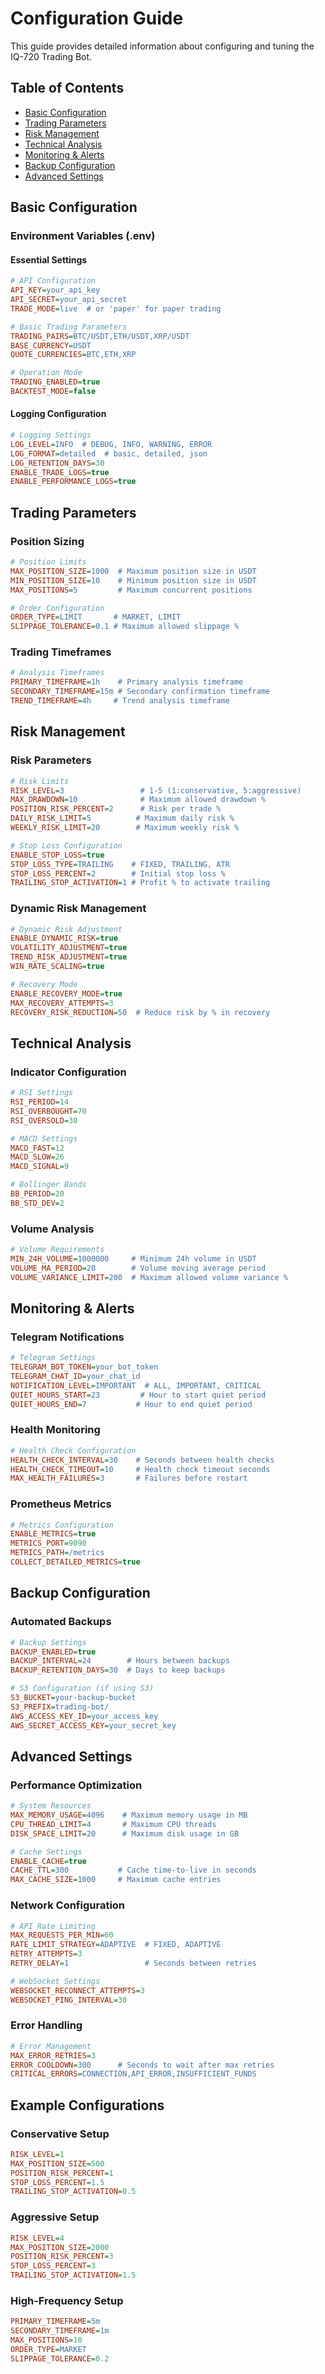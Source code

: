 # Configuration Guide

This guide provides detailed information about configuring and tuning the IQ-720 Trading Bot.

## Table of Contents
- [Basic Configuration](#basic-configuration)
- [Trading Parameters](#trading-parameters)
- [Risk Management](#risk-management)
- [Technical Analysis](#technical-analysis)
- [Monitoring & Alerts](#monitoring--alerts)
- [Backup Configuration](#backup-configuration)
- [Advanced Settings](#advanced-settings)

## Basic Configuration

### Environment Variables (.env)

#### Essential Settings
```ini
# API Configuration
API_KEY=your_api_key
API_SECRET=your_api_secret
TRADE_MODE=live  # or 'paper' for paper trading

# Basic Trading Parameters
TRADING_PAIRS=BTC/USDT,ETH/USDT,XRP/USDT
BASE_CURRENCY=USDT
QUOTE_CURRENCIES=BTC,ETH,XRP

# Operation Mode
TRADING_ENABLED=true
BACKTEST_MODE=false
```

#### Logging Configuration
```ini
# Logging Settings
LOG_LEVEL=INFO  # DEBUG, INFO, WARNING, ERROR
LOG_FORMAT=detailed  # basic, detailed, json
LOG_RETENTION_DAYS=30
ENABLE_TRADE_LOGS=true
ENABLE_PERFORMANCE_LOGS=true
```

## Trading Parameters

### Position Sizing
```ini
# Position Limits
MAX_POSITION_SIZE=1000  # Maximum position size in USDT
MIN_POSITION_SIZE=10    # Minimum position size in USDT
MAX_POSITIONS=5         # Maximum concurrent positions

# Order Configuration
ORDER_TYPE=LIMIT       # MARKET, LIMIT
SLIPPAGE_TOLERANCE=0.1 # Maximum allowed slippage %
```

### Trading Timeframes
```ini
# Analysis Timeframes
PRIMARY_TIMEFRAME=1h    # Primary analysis timeframe
SECONDARY_TIMEFRAME=15m # Secondary confirmation timeframe
TREND_TIMEFRAME=4h     # Trend analysis timeframe
```

## Risk Management

### Risk Parameters
```ini
# Risk Limits
RISK_LEVEL=3                 # 1-5 (1:conservative, 5:aggressive)
MAX_DRAWDOWN=10              # Maximum allowed drawdown %
POSITION_RISK_PERCENT=2      # Risk per trade %
DAILY_RISK_LIMIT=5          # Maximum daily risk %
WEEKLY_RISK_LIMIT=20        # Maximum weekly risk %

# Stop Loss Configuration
ENABLE_STOP_LOSS=true
STOP_LOSS_TYPE=TRAILING    # FIXED, TRAILING, ATR
STOP_LOSS_PERCENT=2        # Initial stop loss %
TRAILING_STOP_ACTIVATION=1 # Profit % to activate trailing
```

### Dynamic Risk Management
```ini
# Dynamic Risk Adjustment
ENABLE_DYNAMIC_RISK=true
VOLATILITY_ADJUSTMENT=true
TREND_RISK_ADJUSTMENT=true
WIN_RATE_SCALING=true

# Recovery Mode
ENABLE_RECOVERY_MODE=true
MAX_RECOVERY_ATTEMPTS=3
RECOVERY_RISK_REDUCTION=50  # Reduce risk by % in recovery
```

## Technical Analysis

### Indicator Configuration
```ini
# RSI Settings
RSI_PERIOD=14
RSI_OVERBOUGHT=70
RSI_OVERSOLD=30

# MACD Settings
MACD_FAST=12
MACD_SLOW=26
MACD_SIGNAL=9

# Bollinger Bands
BB_PERIOD=20
BB_STD_DEV=2
```

### Volume Analysis
```ini
# Volume Requirements
MIN_24H_VOLUME=1000000     # Minimum 24h volume in USDT
VOLUME_MA_PERIOD=20        # Volume moving average period
VOLUME_VARIANCE_LIMIT=200  # Maximum allowed volume variance %
```

## Monitoring & Alerts

### Telegram Notifications
```ini
# Telegram Settings
TELEGRAM_BOT_TOKEN=your_bot_token
TELEGRAM_CHAT_ID=your_chat_id
NOTIFICATION_LEVEL=IMPORTANT  # ALL, IMPORTANT, CRITICAL
QUIET_HOURS_START=23         # Hour to start quiet period
QUIET_HOURS_END=7           # Hour to end quiet period
```

### Health Monitoring
```ini
# Health Check Configuration
HEALTH_CHECK_INTERVAL=30    # Seconds between health checks
HEALTH_CHECK_TIMEOUT=10     # Health check timeout seconds
MAX_HEALTH_FAILURES=3       # Failures before restart
```

### Prometheus Metrics
```ini
# Metrics Configuration
ENABLE_METRICS=true
METRICS_PORT=9090
METRICS_PATH=/metrics
COLLECT_DETAILED_METRICS=true
```

## Backup Configuration

### Automated Backups
```ini
# Backup Settings
BACKUP_ENABLED=true
BACKUP_INTERVAL=24        # Hours between backups
BACKUP_RETENTION_DAYS=30  # Days to keep backups

# S3 Configuration (if using S3)
S3_BUCKET=your-backup-bucket
S3_PREFIX=trading-bot/
AWS_ACCESS_KEY_ID=your_access_key
AWS_SECRET_ACCESS_KEY=your_secret_key
```

## Advanced Settings

### Performance Optimization
```ini
# System Resources
MAX_MEMORY_USAGE=4096    # Maximum memory usage in MB
CPU_THREAD_LIMIT=4       # Maximum CPU threads
DISK_SPACE_LIMIT=20      # Maximum disk usage in GB

# Cache Settings
ENABLE_CACHE=true
CACHE_TTL=300           # Cache time-to-live in seconds
MAX_CACHE_SIZE=1000     # Maximum cache entries
```

### Network Configuration
```ini
# API Rate Limiting
MAX_REQUESTS_PER_MIN=60
RATE_LIMIT_STRATEGY=ADAPTIVE  # FIXED, ADAPTIVE
RETRY_ATTEMPTS=3
RETRY_DELAY=1                 # Seconds between retries

# WebSocket Settings
WEBSOCKET_RECONNECT_ATTEMPTS=3
WEBSOCKET_PING_INTERVAL=30
```

### Error Handling
```ini
# Error Management
MAX_ERROR_RETRIES=3
ERROR_COOLDOWN=300      # Seconds to wait after max retries
CRITICAL_ERRORS=CONNECTION,API_ERROR,INSUFFICIENT_FUNDS
```

## Example Configurations

### Conservative Setup
```ini
RISK_LEVEL=1
MAX_POSITION_SIZE=500
POSITION_RISK_PERCENT=1
STOP_LOSS_PERCENT=1.5
TRAILING_STOP_ACTIVATION=0.5
```

### Aggressive Setup
```ini
RISK_LEVEL=4
MAX_POSITION_SIZE=2000
POSITION_RISK_PERCENT=3
STOP_LOSS_PERCENT=3
TRAILING_STOP_ACTIVATION=1.5
```

### High-Frequency Setup
```ini
PRIMARY_TIMEFRAME=5m
SECONDARY_TIMEFRAME=1m
MAX_POSITIONS=10
ORDER_TYPE=MARKET
SLIPPAGE_TOLERANCE=0.2
```

